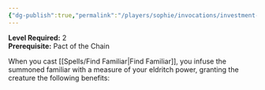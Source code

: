 ```yaml
---
{"dg-publish":true,"permalink":"/players/sophie/invocations/investment-of-the-chain-master/"}
---
```


**Level Required:** 2  
**Prerequisite:** Pact of the Chain  


When you cast [[Spells/Find Familiar\|Find Familiar]], you infuse the summoned familiar with a measure of your eldritch power, granting the creature the following benefits: